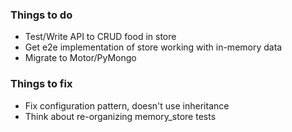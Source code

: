 ### Things to do
* Test/Write API to CRUD food in store
* Get e2e implementation of store working with in-memory data
* Migrate to Motor/PyMongo

### Things to fix
* Fix configuration pattern, doesn't use inheritance
* Think about re-organizing memory_store tests
